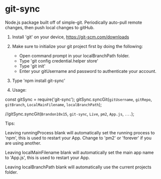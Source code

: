 # git-sync
Node.js package built off of simple-git. Periodically auto-pull remote changes, then push local changes to gitHub.

1. Install 'git' on your device, https://git-scm.com/downloads

2. Make sure to initialize your git project first by doing the following:
   - Open command prompt in your localBranchPath folder.
   - Type 'git config credential.helper store'
   - Type 'git init'
   - Enter your gitUsername and password to authenticate your account.

3. Type 'npm install git-sync'

4. Usage:

const gitSync = require('git-sync');
gitSync.syncGit(`gitUsername`, `gitRepo`, `gitBranch`, `LocalMainFilename`, `localBranchPath`);


//gitSync.syncGit(`Brandon10x15`, `git-sync`, `Live`, `pm2`, `App.js`, `...`);


Tips:

Leaving runningProcess blank will automatically set the running process to 'npm', this is used to restart your App. Change to 'pm2' or 'forever' if you are using another.

Leaving localMainFilename blank will automatically set the main app name to 'App.js', this is used to restart your App.

Leaving localBranchPath blank will automatically use the current projects folder.
